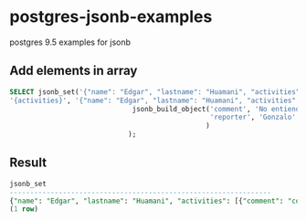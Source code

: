 # postgres-jsonb-examples
postgres 9.5 examples for jsonb


## Add elements in array
```SQL
SELECT jsonb_set('{"name": "Edgar", "lastname": "Huamani", "activities": [{"comment": "comentario 1", "reporter":"Juan"}]}'::jsonb, 
'{activities}', '{"name": "Edgar", "lastname": "Huamani", "activities": [{"comment": "comentario 1", "reporter":"Juan"}]}'::jsonb->'activities' ||
                              jsonb_build_object('comment', 'No entiendo',
                                                 'reporter', 'Gonzalo'
                                                )
                             );
```
                             
## Result
```SQL
jsonb_set
----------------------------------------------------------------
{"name": "Edgar", "lastname": "Huamani", "activities": [{"comment": "comentario 1", "reporter": "Juan"}, {"comment": "No entiendo", "reporter": "Gonzalo"}]}
(1 row)
```
